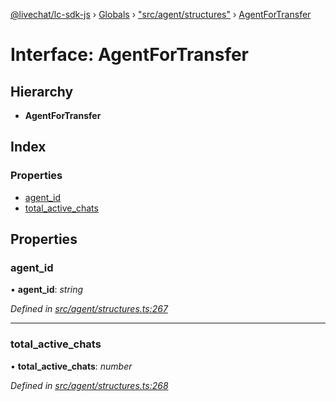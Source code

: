 [@livechat/lc-sdk-js](../README.md) › [Globals](../globals.md) › ["src/agent/structures"](../modules/_src_agent_structures_.md) › [AgentForTransfer](_src_agent_structures_.agentfortransfer.md)

# Interface: AgentForTransfer

## Hierarchy

* **AgentForTransfer**

## Index

### Properties

* [agent_id](_src_agent_structures_.agentfortransfer.md#agent_id)
* [total_active_chats](_src_agent_structures_.agentfortransfer.md#total_active_chats)

## Properties

###  agent_id

• **agent_id**: *string*

*Defined in [src/agent/structures.ts:267](https://github.com/livechat/lc-sdk-js/blob/d0a32c0/src/agent/structures.ts#L267)*

___

###  total_active_chats

• **total_active_chats**: *number*

*Defined in [src/agent/structures.ts:268](https://github.com/livechat/lc-sdk-js/blob/d0a32c0/src/agent/structures.ts#L268)*

